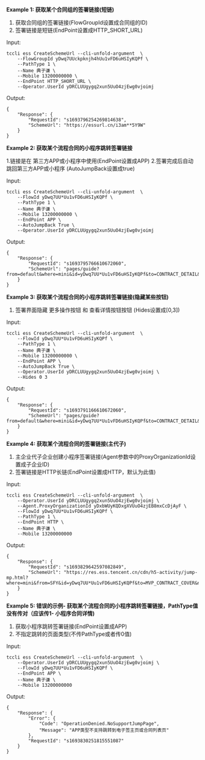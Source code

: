 **Example 1: 获取某个合同组的签署链接(短链)**

1. 获取合同组的签署链接(FlowGroupId设置成合同组的ID)
2. 签署链接是短链(EndPoint设置成HTTP_SHORT_URL)

Input: 

```
tccli ess CreateSchemeUrl --cli-unfold-argument  \
    --FlowGroupId yDwq7UUckpknjh4hUu1vFD6uHSIyKQPf \
    --PathType 1 \
    --Name 典子谦 \
    --Mobile 13200000000 \
    --EndPoint HTTP_SHORT_URL \
    --Operator.UserId yDRCLUUgygq2xun5UuO4zjEwg0vjoimj
```

Output: 
```
{
    "Response": {
        "RequestId": "s1693796254269814638",
        "SchemeUrl": "https://essurl.cn/i3am**5Y9W"
    }
}
```

**Example 2: 获取某个流程合同的小程序跳转签署链接**

1.链接是在 第三方APP或小程序中使用(EndPoint设置成APP)
2.签署完成后自动跳回第三方APP或小程序 (AutoJumpBack设置成true)


Input: 

```
tccli ess CreateSchemeUrl --cli-unfold-argument  \
    --FlowId yDwq7UU*Uu1vFD6uHSIyKQPf \
    --PathType 1 \
    --Name 典子谦 \
    --Mobile 13200000000 \
    --EndPoint APP \
    --AutoJumpBack True \
    --Operator.UserId yDRCLUUgygq2xun5UuO4zjEwg0vjoimj
```

Output: 
```
{
    "Response": {
        "RequestId": "s1693795766610672060",
        "SchemeUrl": "pages/guide?from=default&where=mini&id=yDwq7UU*Uu1vFD6uHSIyKQPf&to=CONTRACT_DETAIL&name=%E5%91%&phone=MTkx**0OTc3NjA%3D&autoJumpBack=true&idtype=0&idcard=2****************6&createUserIdKeyByFlowKey=id&approverVerifyTypes=1&shortKey=yDwJ**cJKQWef"
    }
}
```

**Example 3: 获取某个流程合同的小程序跳转签署链接(隐藏某些按钮)**

1. 签署界面隐藏 更多操作按钮 和 查看详情按钮按钮 (Hides设置成[0,3])

Input: 

```
tccli ess CreateSchemeUrl --cli-unfold-argument  \
    --FlowId yDwq7UU*Uu1vFD6uHSIyKQPf \
    --PathType 1 \
    --Name 典子谦 \
    --Mobile 13200000000 \
    --EndPoint APP \
    --AutoJumpBack True \
    --Operator.UserId yDRCLUUgygq2xun5UuO4zjEwg0vjoimj \
    --Hides 0 3
```

Output: 
```
{
    "Response": {
        "RequestId": "s1693791166610672060",
        "SchemeUrl": "pages/guide?from=default&where=mini&id=yDwq7UU*Uu1vFD6uHSIyKQPf&to=CONTRACT_DETAIL&name=%E5%91%&phone=MTkx**0OTc3NjA%3D&autoJumpBack=true&idtype=0&idcard=2****************6&createUserIdKeyByFlowKey=id&approverVerifyTypes=1&shortKey=yDwJ**cJKQWef"
    }
}
```

**Example 4: 获取某个流程合同的签署链接(主代子)**

1. 主企业代子企业创建小程序签署链接(Agent参数中的ProxyOrganizationId设置成子企业ID)
2. 签署链接是HTTP长链(EndPoint设置成HTTP，默认为此值)

Input: 

```
tccli ess CreateSchemeUrl --cli-unfold-argument  \
    --Operator.UserId yDRCLUUgygq2xun5UuO4zjEwg0vjoimj \
    --Agent.ProxyOrganizationId yDxbWUyKQDxgXVUuO4zjEB8mxCcDjAyF \
    --FlowId yDwq7UU*Uu1vFD6uHSIyKQPf \
    --PathType 1 \
    --EndPoint HTTP \
    --Name 典子谦 \
    --Mobile 13200000000
```

Output: 
```
{
    "Response": {
        "RequestId": "s1693829642597082849",
        "SchemeUrl": "https://res.ess.tencent.cn/cdn/h5-activity/jump-mp.html?where=mini&from=SFY&id=yDwq7UU*Uu1vFD6uHSIyKQPf&to=MVP_CONTRACT_COVER&name=%E5**5%B2%A9&phone=M**c3NjA%3D&idtype=0&idcard=2****************6&createUserIdKeyByFlowKey=id&approverVerifyTypes=1&ignoreApproverSwitch=1&shortKey=yDwJCUemZ**A43"
    }
}
```

**Example 5: 错误的示例- 获取某个流程合同的小程序跳转签署链接，PathType值没有传对（应该传1- 小程序合同详情)**

1. 获取小程序跳转签署链接(EndPoint设置成APP)
2. 不指定跳转的页面类型(不传PathType或者传0值)

Input: 

```
tccli ess CreateSchemeUrl --cli-unfold-argument  \
    --Operator.UserId yDRCLUUgygq2xun5UuO4zjEwg0vjoimj \
    --FlowId yDwq7UU*Uu1vFD6uHSIyKQPf \
    --EndPoint APP \
    --Name 典子谦 \
    --Mobile 13200000000
```

Output: 
```
{
    "Response": {
        "Error": {
            "Code": "OperationDenied.NoSupportJumpPage",
            "Message": "APP类型不支持跳转到电子签主页或合同列表页"
        },
        "RequestId": "s1693830251815551087"
    }
}
```

